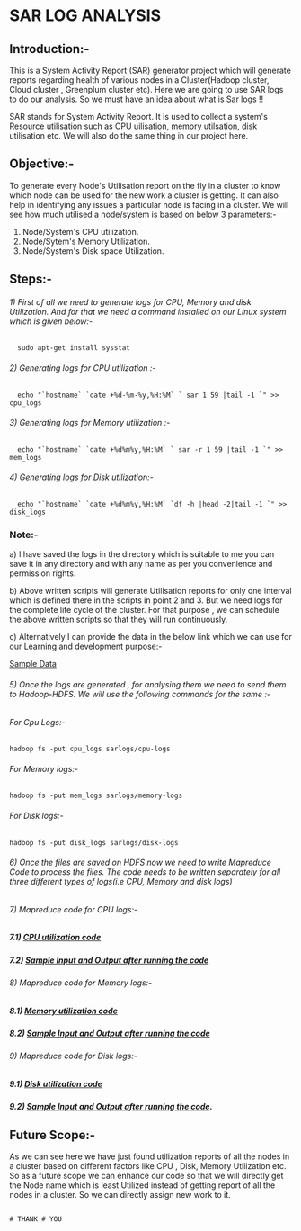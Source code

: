 #                                                                                 SAR LOG ANALYSIS
## Introduction:-
This is a System Activity Report (SAR) generator project which will generate  reports regarding health of various nodes in a Cluster(Hadoop cluster, Cloud cluster , Greenplum cluster etc).
Here we are going to use SAR logs to do our analysis. So we must have an idea about what is Sar logs !!

SAR stands for System Activity Report. It is used to collect a system's Resource utilisation such as CPU uilisation, memory utilsation, disk utilisation etc. We will also do
the same thing in our project here.

## Objective:- 
To generate every Node's Utilisation report on the fly in a cluster to know which node can be used for the new work a cluster is getting. It can also help in identifying any issues a particular node is facing in a cluster. We will see how much utilised a node/system is based on below 3 parameters:-
  1) Node/System's CPU utilization.
  2) Node/Sytem's Memory Utilization.
  3) Node/System's Disk space Utilization.
 
## Steps:- 
###### 1) First of all we need to generate logs for CPU, Memory and disk Utilization. And for that we need a command installed on our Linux system which is given below:-
      sudo apt-get install sysstat
       
###### 2) Generating logs for CPU utilization :- 
      echo "`hostname` `date +%d-%m-%y,%H:%M` ` sar 1 59 |tail -1 `" >> cpu_logs
   
###### 3) Generating logs for Memory utilization :-
      echo "`hostname` `date +%d%m%y,%H:%M` ` sar -r 1 59 |tail -1 `" >> mem_logs
      
###### 4) Generating logs for Disk utilization:-
      echo "`hostname` `date +%d%m%y,%H:%M` `df -h |head -2|tail -1 `" >> disk_logs
     
### Note:- 
a) I have saved the logs in the directory which is suitable to me you can save it in any directory and with any name as per you convenience and permission rights.

b) Above written scripts will generate Utilisation reports for only one interval which is defined there in the scripts in point 2 and 3. But we need logs for the complete life cycle of the cluster. For that purpose , we can schedule the above written scripts so that they will run continuously.

c) Alternatively I can provide the data in the below link which we can use for our Learning and development purpose:-

   [Sample Data](https://github.com/AnkushSharma97/Hadoop-Mapreduce-project-01/tree/main/Sample%20Data)

###### 5) Once the logs are generated , for analysing them we need to send them to Hadoop-HDFS. We will use the following commands for the same :-
###### For Cpu Logs:-
    hadoop fs -put cpu_logs sarlogs/cpu-logs
  
###### For Memory logs:-
    hadoop fs -put mem_logs sarlogs/memory-logs

###### For Disk logs:-
    hadoop fs -put disk_logs sarlogs/disk-logs
 
###### 6) Once the files are saved on HDFS now we need to write Mapreduce Code  to process the files. The code needs to be written separately for all three different types of logs(i.e CPU, Memory and disk logs)
 
###### 7) Mapreduce code for CPU logs:-

   ##### 7.1) [CPU utilization code](https://github.com/AnkushSharma97/Hadoop-Mapreduce-project-01/tree/main/02%20CPU%20Utilisation%20Analysis%20Code/Sar_CPU_Log%20Analysis)
   
   ##### 7.2) [Sample Input and Output after running the code](https://github.com/AnkushSharma97/Hadoop-Mapreduce-project-01/tree/main/01%20Sample%20Input%20and%20Output%20Pics/CPU%20Utilization%20Input%20and%20Output%20Pics)
 
###### 8) Mapreduce code for Memory logs:-
   ##### 8.1) [Memory utilization code](https://github.com/AnkushSharma97/Hadoop-Mapreduce-project-01/tree/main/03%20Memory%20Utilisation%20Analysis%20Code/Sar_Mem_log_analysis)
   ##### 8.2) [Sample Input and Output after running the code](https://github.com/AnkushSharma97/Hadoop-Mapreduce-project-01/tree/main/01%20Sample%20Input%20and%20Output%20Pics/Memory%20Utilization%20Input%20and%20Output%20Pics)
###### 9) Mapreduce code for Disk logs:-
   #####  9.1) [Disk utilization code](https://github.com/AnkushSharma97/Hadoop-Mapreduce-project-01/tree/main/04%20Disk%20Utilisation%20Analysis%20Code/Sar_disk_logs_Analysis)
   #####  9.2) [Sample Input and Output after running the code](https://github.com/AnkushSharma97/Hadoop-Mapreduce-project-01/tree/main/01%20Sample%20Input%20and%20Output%20Pics/Disk%20Utilization%20Input%20and%20Output%20Pics).   
   
   ## Future Scope:-
   As we can see here we have just found utilization reports of all the nodes in a cluster based on different factors like CPU , Disk, Memory Utilization etc. So as a future        scope we can enhance our code so that we will directly get the Node name which is least Utilized instead of getting report of all the nodes in a cluster. So we can directly      assign new work to it.
   
                                                                                  # THANK # YOU

 
 

